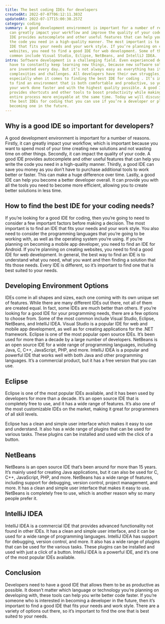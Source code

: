 ```yaml
---
title: The best coding IDEs for developers
createdAt: 2022-07-07T06:12:11.383Z
updatedAt: 2022-07-17T15:00:30.257Z
category: coding
summary: A good development environment is important for a number of reasons. It
  can greatly impact your workflow and improve the quality of your code. A good
  IDE provides autocomplete and other useful features that can help you write
  the code you need in a high-quality manner. The most important is to find an
  IDE that fits your needs and your work style. If you’re planning on creating
  websites, you need to find a good IDE for web development. Some of the most
  common include Visual Studio, Eclipse, NetBeans, and IntelliJ IDEA.
intro: Software development is a challenging field. Even experienced developers
  have to constantly keep learning new things, because new software solutions
  are invented every day. But it’s not always easy as everything has its own
  complexities and challenges. All developers have their own struggles,
  especially when it comes to finding the best IDE for coding . It’s important
  to find an environment that is both comfortable and productive, so you can get
  your work done faster and with the highest quality possible. A good IDE
  provides shortcuts and other tools to boost productivity while making the
  entire process more enjoyable at the same time. Today we will discuss some of
  the best IDEs for coding that you can use if you’re a developer or planning on
  becoming one in the future.
---
```


## Why is a good IDE so important for developers?

A good development environment is important for a number of reasons. Firstly, it can greatly impact your workflow, which is important because you want to spend most of your time creating new solutions and not wasting time on other things. Secondly, it can impact the quality of your code. A good IDE provides autocomplete and other useful features that can help you write the code you need in a high-quality manner. Thirdly, a good IDE can save you money as you don’t have to purchase additional tools to work better or faster. This can make a huge difference over time. Lastly, a good IDE can help you become a better developer overall. It can provide you with all the tools you need to become more efficient, allowing you to create better solutions in less time.

## How to find the best IDE for your coding needs?

If you’re looking for a good IDE for coding, then you’re going to need to consider a few important factors before making a decision. The most important is to find an IDE that fits your needs and your work style. You also need to consider the programming languages that you’re going to be working with, as well as the operating system you’re using. If you’re planning on becoming a mobile app developer, you need to find an IDE for Android. If you’re planning on creating websites, you need to find a good IDE for web development. In general, the best way to find an IDE is to understand what you need, what you want and then finding a solution that fits those needs. Every IDE is different, so it’s important to find one that is best suited to your needs.

## Developing Environment Options

IDEs come in all shapes and sizes, each one coming with its own unique set of features. While there are many different IDEs out there, not all of them are created equal. In fact, some IDEs are much better than others. If you’re looking for a good IDE for your programming needs, there are a few options to choose from. Some of the most common include Visual Studio, Eclipse, NetBeans, and IntelliJ IDEA. Visual Studio is a popular IDE for web and mobile app development, as well as for creating applications for the .NET framework. Eclipse is one of the most popular open source IDEs. It’s been used for more than a decade by a large number of developers. NetBeans is an open source IDE for a wide range of programming languages, including Java, C, C++, JavaScript, PHP, and more. IntelliJ IDEA is a popular and powerful IDE that works well with both Java and other programming languages. It’s a commercial product, but it has a free version that you can use.

## Eclipse

Eclipse is one of the most popular IDEs available, and it has been used by developers for more than a decade. It’s an open source IDE that is completely free to use, and it has a wide range of features. It’s also one of the most customizable IDEs on the market, making it great for programmers of all skill levels.

Eclipse has a clean and simple user interface which makes it easy to use and understand. It also has a wide range of plugins that can be used for various tasks. These plugins can be installed and used with the click of a button.

## NetBeans

NetBeans is an open source IDE that’s been around for more than 15 years. It’s mainly used for creating Java applications, but it can also be used for C, C++, JavaScript, PHP, and more. NetBeans has a wide range of features, including support for debugging, version control, project management, and more. It has a clean and simple user interface that makes it easy to use. NetBeans is completely free to use, which is another reason why so many people prefer it. 

## IntelliJ IDEA

IntelliJ IDEA is a commercial IDE that provides advanced functionality not found in other IDEs. It has a clean and simple user interface, and it can be used for a wide range of programming languages. IntelliJ IDEA has support for debugging, version control, and more. It also has a wide range of plugins that can be used for the various tasks. These plugins can be installed and used with just a click of a button. IntelliJ IDEA is a powerful IDE, and it’s one of the most popular IDEs available.

## Conclusion

Developers need to have a good IDE that allows them to be as productive as possible. It doesn’t matter which language or technology you’re planning on developing with, these tools can help you write better code faster. If you’re someone who is interested in becoming a developer in the future, then it’s important to find a good IDE that fits your needs and work style. There are a variety of options out there, so it’s important to find the one that is best suited to your needs.
